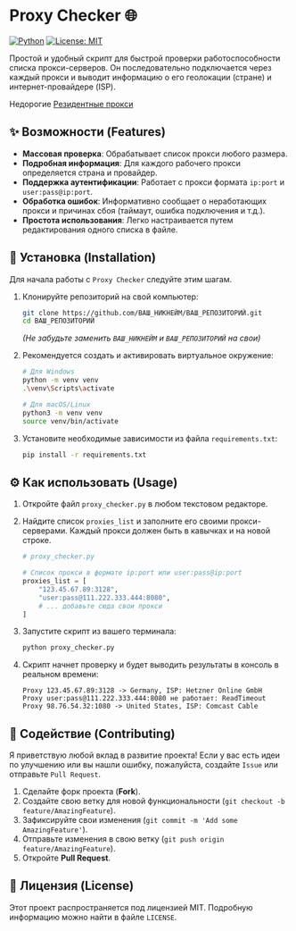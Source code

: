 # Proxy Checker 🌐

[![Python](https://img.shields.io/badge/Python-3.7%2B-blue.svg)](https://www.python.org/downloads/) [![License: MIT](https://img.shields.io/badge/License-MIT-yellow.svg)](https://opensource.org/licenses/MIT)

Простой и удобный скрипт для быстрой проверки работоспособности списка прокси-серверов. Он последовательно подключается через каждый прокси и выводит информацию о его геолокации (стране) и интернет-провайдере (ISP).

Недорогие [Резидентные прокси](https://floppydata.com/) 

## ✨ Возможности (Features)

*   **Массовая проверка**: Обрабатывает список прокси любого размера.
*   **Подробная информация**: Для каждого рабочего прокси определяется страна и провайдер.
*   **Поддержка аутентификации**: Работает с прокси формата `ip:port` и `user:pass@ip:port`.
*   **Обработка ошибок**: Информативно сообщает о неработающих прокси и причинах сбоя (таймаут, ошибка подключения и т.д.).
*   **Простота использования**: Легко настраивается путем редактирования одного списка в файле.

## 🚀 Установка (Installation)

Для начала работы с `Proxy Checker` следуйте этим шагам.

1.  Клонируйте репозиторий на свой компьютер:
    ```bash
    git clone https://github.com/ВАШ_НИКНЕЙМ/ВАШ_РЕПОЗИТОРИЙ.git
    cd ВАШ_РЕПОЗИТОРИЙ
    ```
    *(Не забудьте заменить `ВАШ_НИКНЕЙМ` и `ВАШ_РЕПОЗИТОРИЙ` на свои)*

2.  Рекомендуется создать и активировать виртуальное окружение:
    ```bash
    # Для Windows
    python -m venv venv
    .\venv\Scripts\activate

    # Для macOS/Linux
    python3 -m venv venv
    source venv/bin/activate
    ```

3.  Установите необходимые зависимости из файла `requirements.txt`:
    ```bash
    pip install -r requirements.txt
    ```

## ⚙️ Как использовать (Usage)

1.  Откройте файл `proxy_checker.py` в любом текстовом редакторе.

2.  Найдите список `proxies_list` и заполните его своими прокси-серверами. Каждый прокси должен быть в кавычках и на новой строке.
    ```python
    # proxy_checker.py

    # Список прокси в формате ip:port или user:pass@ip:port
    proxies_list = [
        "123.45.67.89:3128",
        "user:pass@111.222.333.444:8080",
        # ... добавьте сюда свои прокси
    ]
    ```

3.  Запустите скрипт из вашего терминала:
    ```bash
    python proxy_checker.py
    ```

4.  Скрипт начнет проверку и будет выводить результаты в консоль в реальном времени:
    ```text
    Proxy 123.45.67.89:3128 -> Germany, ISP: Hetzner Online GmbH
    Proxy user:pass@111.222.333.444:8080 не работает: ReadTimeout
    Proxy 98.76.54.32:1080 -> United States, ISP: Comcast Cable
    ```

## 🤝 Содействие (Contributing)

Я приветствую любой вклад в развитие проекта! Если у вас есть идеи по улучшению или вы нашли ошибку, пожалуйста, создайте `Issue` или отправьте `Pull Request`.

1.  Сделайте форк проекта (**Fork**).
2.  Создайте свою ветку для новой функциональности (`git checkout -b feature/AmazingFeature`).
3.  Зафиксируйте свои изменения (`git commit -m 'Add some AmazingFeature'`).
4.  Отправьте изменения в свою ветку (`git push origin feature/AmazingFeature`).
5.  Откройте **Pull Request**.

## 📄 Лицензия (License)

Этот проект распространяется под лицензией MIT. Подробную информацию можно найти в файле `LICENSE`.
